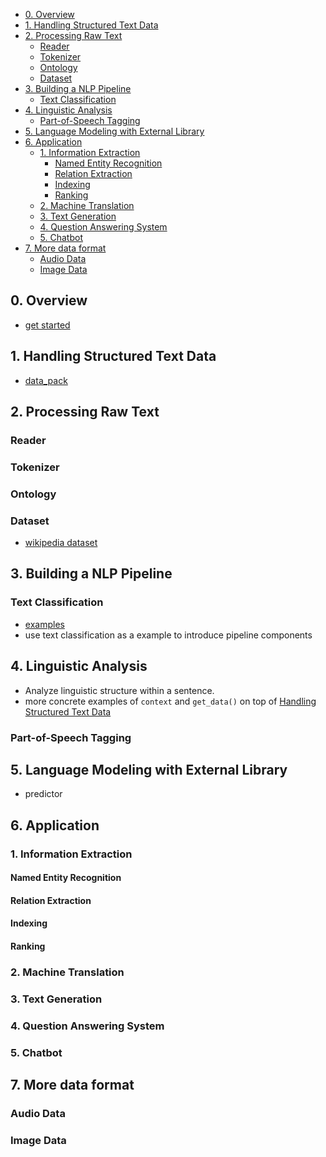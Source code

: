 - [0. Overview](#0-overview)
- [1. Handling Structured Text Data](#1-handling-structured-text-data)
- [2. Processing Raw Text](#2-processing-raw-text)
  - [Reader](#reader)
  - [Tokenizer](#tokenizer)
  - [Ontology](#ontology)
  - [Dataset](#dataset)
- [3. Building a NLP Pipeline](#3-building-a-nlp-pipeline)
  - [Text Classification](#text-classification)
- [4. Linguistic Analysis](#4-linguistic-analysis)
  - [Part-of-Speech Tagging](#part-of-speech-tagging)
- [5. Language Modeling with External Library](#5-language-modeling-with-external-library)
- [6. Application](#6-application)
  - [1. Information Extraction](#1-information-extraction)
    - [Named Entity Recognition](#named-entity-recognition)
    - [Relation Extraction](#relation-extraction)
    - [Indexing](#indexing)
    - [Ranking](#ranking)
  - [2. Machine Translation](#2-machine-translation)
  - [3. Text Generation](#3-text-generation)
  - [4. Question Answering System](#4-question-answering-system)
  - [5. Chatbot](#5-chatbot)
- [7. More data format](#7-more-data-format)
  - [Audio Data](#audio-data)
  - [Image Data](#image-data)

## 0. Overview
* [get started](tutorial/get_started.md)
## 1. Handling Structured Text Data
* [data_pack](tutorial/data_pack.md)
## 2. Processing Raw Text
### Reader
### Tokenizer
### Ontology
### Dataset
* [wikipedia dataset](../datasets/wikipedia/dbpedia/)

## 3. Building a NLP Pipeline
### Text Classification
* [examples](../examples/classification)
* use text classification as a example to introduce pipeline components 
## 4. Linguistic Analysis
* Analyze linguistic structure within a sentence.
* more concrete examples of `context` and `get_data()` on top of [Handling Structured Text Data](#1-handling-structured-text-data)
### Part-of-Speech Tagging
## 5. Language Modeling with External Library
* predictor
## 6. Application
### 1. Information Extraction
#### Named Entity Recognition
#### Relation Extraction
#### Indexing
#### Ranking
### 2. Machine Translation
### 3. Text Generation
### 4. Question Answering System
### 5. Chatbot
## 7. More data format
### Audio Data
### Image Data